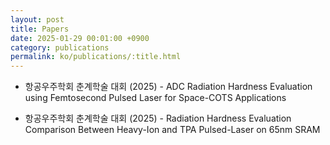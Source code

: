 ```yaml
---
layout: post
title: Papers
date: 2025-01-29 00:01:00 +0900
category: publications
permalink: ko/publications/:title.html
---
```


<link rel="stylesheet" href="https://cdnjs.cloudflare.com/ajax/libs/font-awesome/6.4.0/css/all.min.css">

- 항공우주학회 춘계학술 대회 (2025) - ADC Radiation Hardness Evaluation using Femtosecond Pulsed Laser for Space-COTS Applications
<a href="/assets/pdf/paper/한국항공우주학회 2025 - 1.pdf" target="_blank">
<i class="fas fa-file-pdf hover-icon" style="color:red; margin-left:8px;"></i></a>
    

- 항공우주학회 춘계학술 대회 (2025) - Radiation Hardness Evaluation Comparison Between Heavy-Ion and TPA Pulsed-Laser on 65nm SRAM
<a href="/assets/pdf/paper/한국항공우주학회 2025 - 2.pdf" target="_blank">
<i class="fas fa-file-pdf hover-icon" style="color:red; margin-left:8px;"></i></a>
    